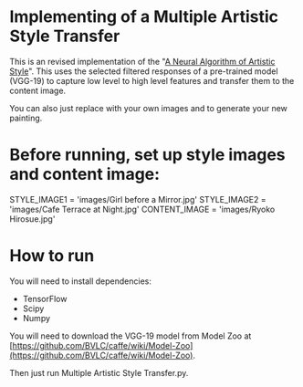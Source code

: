 # Implementing of a Multiple Artistic Style Transfer #

This is an revised implementation of the "[A Neural Algorithm of Artistic Style](http://arxiv.org/abs/1508.06576)". This uses the selected filtered responses of a pre-trained model (VGG-19) to capture low level to high level features and transfer them to the content image.

You can also just replace with your own images and to generate your new painting.

# Before running, set up style images and content image:

STYLE_IMAGE1 = 'images/Girl before a Mirror.jpg'
STYLE_IMAGE2 = 'images/Cafe Terrace at Night.jpg'
CONTENT_IMAGE = 'images/Ryoko Hirosue.jpg'

# How to run

You will need to install dependencies:

- TensorFlow
- Scipy
- Numpy

You will need to download the VGG-19 model from Model Zoo at [https://github.com/BVLC/caffe/wiki/Model-Zoo](https://github.com/BVLC/caffe/wiki/Model-Zoo).

Then just run Multiple Artistic Style Transfer.py.

